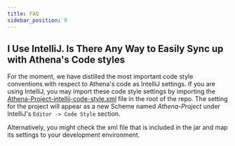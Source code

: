 ```yaml
---
title: FAQ
sidebar_position: 9
---
```


[//]: # (Copyright 2024 Jiaqi Liu)

[//]: # (Licensed under the Apache License, Version 2.0 &#40;the "License"&#41;;)
[//]: # (you may not use this file except in compliance with the License.)
[//]: # (You may obtain a copy of the License at)

[//]: # (    http://www.apache.org/licenses/LICENSE-2.0)

[//]: # (Unless required by applicable law or agreed to in writing, software)
[//]: # (distributed under the License is distributed on an "AS IS" BASIS,)
[//]: # (WITHOUT WARRANTIES OR CONDITIONS OF ANY KIND, either express or implied.)
[//]: # (See the License for the specific language governing permissions and)
[//]: # (limitations under the License.)

I Use IntelliJ. Is There Any Way to Easily Sync up with Athena's Code styles
----------------------------------------------------------------------------

For the moment, we have distilled the most important code style conventions with respect to Athena's code as IntelliJ
settings. If you are using IntelliJ, you may import these code style settings by importing the
[Athena-Project-intellij-code-style.xml] file in the root of the repo. The setting for the project will appear as a new
Scheme named *Athena-Project* under IntelliJ's `Editor -> Code Style` section.

Alternatively, you might check the xml file that is included in the jar and map its settings to your development
environment.

[Athena-Project-intellij-code-style.xml]: https://github.com/QubitPi/athena/blob/master/Athena-Project-intellij-code-style.xml
